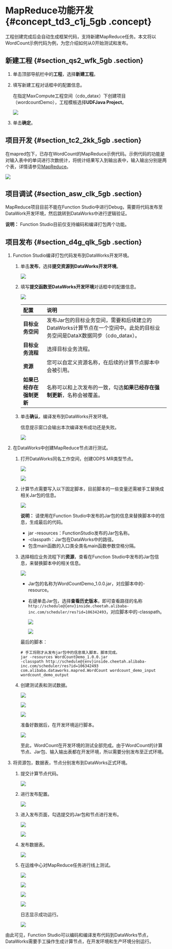 # MapReduce功能开发 {#concept_td3_c1j_5gb .concept}

工程创建完成后会自动生成框架代码，支持新建MapReduce任务。本文将以WordCount示例代码为例，为您介绍如何从0开始测试和发布。

## 新建工程 {#section_qs2_wfk_5gb .section}

1.  单击顶部导航栏中的**工程**，选择**新建工程**。
2.  填写新建工程对话框中的配置信息。

    在指定MaxCompute工程空间（cdo\_datax）下创建项目（wordcountDemo），工程模板选择**UDFJava Project**。

    ![](http://static-aliyun-doc.oss-cn-hangzhou.aliyuncs.com/assets/img/64980/155903265733012_zh-CN.png)

3.  单击**确定**。

## 项目开发 {#section_tc2_2kk_5gb .section}

在mapred包下，已存在WordCount的MapReduce示例代码。示例代码的功能是对输入表中的单词进行次数统计，将统计结果写入到输出表中，输入输出分别是两个表，详情请参见[MapReduce](../../../../cn.zh-CN/开发/MapReduce/概要/MapReduce概述.md#)。

![](http://static-aliyun-doc.oss-cn-hangzhou.aliyuncs.com/assets/img/64980/155903265733013_zh-CN.png)

## 项目调试 {#section_asw_clk_5gb .section}

MapReduce项目目前不能在Function Studio中进行Debug，需要将代码发布至DataWork开发环境，然后跳转到DataWorks中进行逻辑验证。

**说明：** Function Studio目前仅支持编码和编译打包两个功能。

## 项目发布 {#section_d4g_qlk_5gb .section}

1.  Function Studio编译打包代码发布到DataWorks开发环境。
    1.  单击**发布**，选择**提交资源到DataWorks开发环境**。

        ![](http://static-aliyun-doc.oss-cn-hangzhou.aliyuncs.com/assets/img/64980/155903265733014_zh-CN.png)

    2.  填写**提交函数至DataWorks开发环境**对话框中的配置信息。

        ![](http://static-aliyun-doc.oss-cn-hangzhou.aliyuncs.com/assets/img/64980/155903265733015_zh-CN.png)

        |配置|说明|
        |:-|:-|
        |**目标业务空间**|发布Jar包的目标业务空间，需要和后续建立的DataWorks计算节点在一个空间中。此处的目标业务空间是DataX数据同步（cdo\_datax）。|
        |**目标业务流程**|选择目标业务流程。|
        |**资源**|您可以自定义资源名称，在后续的计算节点脚本中会被引用。|
        |**如果已经存在强制更新**|名称可以和上次发布的一致，勾选**如果已经存在强制更新**，名称会被覆盖。|

    3.  单击**确认**，编译发布到DataWorks开发环境。

        信息提示窗口会输出本次编译发布成功还是失败。

        ![](http://static-aliyun-doc.oss-cn-hangzhou.aliyuncs.com/assets/img/64980/155903265733016_zh-CN.png)

2.  在DataWorks中创建MapReduce节点进行测试。
    1.  打开DataWorks同名工作空间，创建ODPS MR类型节点。

        ![](http://static-aliyun-doc.oss-cn-hangzhou.aliyuncs.com/assets/img/64980/155903265733017_zh-CN.png)

        ![](http://static-aliyun-doc.oss-cn-hangzhou.aliyuncs.com/assets/img/64980/155903265833018_zh-CN.png)

    2.  计算节点需要写入以下固定脚本，目前脚本的一些变量还需被手工替换成相关Jar包的信息。

        ![](http://static-aliyun-doc.oss-cn-hangzhou.aliyuncs.com/assets/img/64980/155903265833019_zh-CN.png)

        **说明：** 请使用在Function Studio中发布的Jar包的信息来替换脚本中的信息，生成最后的代码。

        -   jar -resources：FunctionStudio发布的Jar包名称。
        -   -classpath：Jar包在DataWorks中的路径。
        -   包含main函数的入口类全类名main函数参数空格分隔。
    3.  选择相应业务流程下的**资源**，查看在Function Studio中发布的Jar包信息，来替换脚本中的相关信息。

        ![](http://static-aliyun-doc.oss-cn-hangzhou.aliyuncs.com/assets/img/64980/155903265833026_zh-CN.png)

        -   Jar包的名称为WordCountDemo\_1.0.0.jar，对应脚本中的-resource。
        -   右键单击Jar包，选择**查看历史版本**，即可查看路径的名称`http://schedule@{env}inside.cheetah.alibaba-inc.com/scheduler/res?id=106342493`，对应脚本中的-classpath。

            ![](http://static-aliyun-doc.oss-cn-hangzhou.aliyuncs.com/assets/img/64980/155903265833030_zh-CN.png)

            ![](http://static-aliyun-doc.oss-cn-hangzhou.aliyuncs.com/assets/img/64980/155903265833040_zh-CN.png)

        最后的脚本：

        ```
        # 手工将刚才从发布jar包中的信息填入脚本，脚本完成。
        jar -resources WordCountDemo_1.0.0.jar
        -classpath http://schedule@{env}inside.cheetah.alibaba-inc.com/scheduler/res?id=106342493
        com.alibaba.dataworks.mapred.WordCount wordcount_demo_input wordcount_demo_output
        ```

    4.  创建测试表和测试数据。

        ![](http://static-aliyun-doc.oss-cn-hangzhou.aliyuncs.com/assets/img/64980/155903265833042_zh-CN.png)

        ![](http://static-aliyun-doc.oss-cn-hangzhou.aliyuncs.com/assets/img/64980/155903265833043_zh-CN.png)

        ![](http://static-aliyun-doc.oss-cn-hangzhou.aliyuncs.com/assets/img/64980/155903265833044_zh-CN.png)

        准备好数据后，在开发环境运行脚本。

        ![](http://static-aliyun-doc.oss-cn-hangzhou.aliyuncs.com/assets/img/64980/155903265833045_zh-CN.png)

        至此，WordCount在开发环境的测试全部完成。由于WordCount的计算节点、Jar包、输入输出表都在开发环境，所以需要分别发布至正式环境。

3.  将资源包，数据表，节点分别发布到DataWorks正式环境。
    1.  提交计算节点代码。

        ![](http://static-aliyun-doc.oss-cn-hangzhou.aliyuncs.com/assets/img/64980/155903265833046_zh-CN.png)

    2.  进行发布配置。

        ![](http://static-aliyun-doc.oss-cn-hangzhou.aliyuncs.com/assets/img/64980/155903265933047_zh-CN.png)

    3.  进入发布页面，勾选提交的Jar包和节点进行发布。

        ![](http://static-aliyun-doc.oss-cn-hangzhou.aliyuncs.com/assets/img/64980/155903265933048_zh-CN.png)

        ![](http://static-aliyun-doc.oss-cn-hangzhou.aliyuncs.com/assets/img/64980/155903265933049_zh-CN.png)

    4.  发布数据表。

        ![](http://static-aliyun-doc.oss-cn-hangzhou.aliyuncs.com/assets/img/64980/155903265933050_zh-CN.png)

    5.  在运维中心对MapReduce任务进行线上测试。

        ![](http://static-aliyun-doc.oss-cn-hangzhou.aliyuncs.com/assets/img/64980/155903265933051_zh-CN.png)

        ![](http://static-aliyun-doc.oss-cn-hangzhou.aliyuncs.com/assets/img/64980/155903265933052_zh-CN.png)

        ![](http://static-aliyun-doc.oss-cn-hangzhou.aliyuncs.com/assets/img/64980/155903265933053_zh-CN.png)

        ![](http://static-aliyun-doc.oss-cn-hangzhou.aliyuncs.com/assets/img/64980/155903265933054_zh-CN.png)

        日志显示成功运行。

        ![](http://static-aliyun-doc.oss-cn-hangzhou.aliyuncs.com/assets/img/64980/155903265933055_zh-CN.png)


由此可见，Function Studio可以编码和编译发布代码到DataWorks节点，DataWorks需要手工操作生成计算节点，在开发环境和生产环境分别运行。

